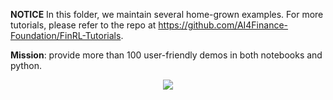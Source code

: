 **NOTICE**
In this folder, we maintain several home-grown examples. For more tutorials, please refer to the repo at https://github.com/AI4Finance-Foundation/FinRL-Tutorials.

**Mission**: provide more than 100 user-friendly demos in both notebooks and python.

<div align="center">
<img align="center" src=https://github.com/AI4Finance-Foundation/FinRL-Meta/blob/master/figs/FinRL-Meta_Tutorials.png>
</div>
